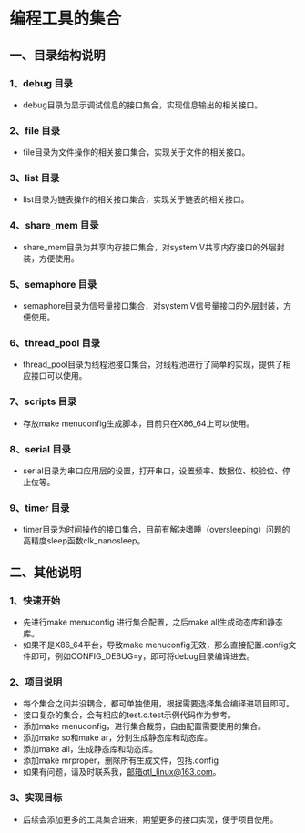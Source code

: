 # 编程工具的集合
## 一、目录结构说明
### 1、debug 目录
* debug目录为显示调试信息的接口集合，实现信息输出的相关接口。
### 2、file 目录
* file目录为文件操作的相关接口集合，实现关于文件的相关接口。
### 3、list 目录
* list目录为链表操作的相关接口集合，实现关于链表的相关接口。
### 4、share_mem 目录
* share_mem目录为共享内存接口集合，对system V共享内存接口的外层封装，方便使用。
### 5、semaphore 目录
* semaphore目录为信号量接口集合，对system V信号量接口的外层封装，方便使用。
### 6、thread_pool 目录
* thread_pool目录为线程池接口集合，对线程池进行了简单的实现，提供了相应接口可以使用。
### 7、scripts 目录
* 存放make menuconfig生成脚本，目前只在X86_64上可以使用。
### 8、serial 目录
* serial目录为串口应用层的设置，打开串口，设置频率、数据位、校验位、停止位等。
### 9、timer 目录
* timer目录为时间操作的接口集合，目前有解决嗜睡（oversleeping）问题的高精度sleep函数clk_nanosleep。

## 二、其他说明
### 1、快速开始
* 先进行make menuconfig 进行集合配置，之后make all生成动态库和静态库。
* 如果不是X86_64平台，导致make menuconfig无效，那么直接配置.config文件即可，例如CONFIG_DEBUG=y，即可将debug目录编译进去。
### 2、项目说明
* 每个集合之间并没耦合，都可单独使用，根据需要选择集合编译进项目即可。
* 接口复杂的集合，会有相应的test.c.test示例代码作为参考。
* 添加make menuconfig，进行集合裁剪，自由配置需要使用的集合。
* 添加make so和make ar，分别生成静态库和动态库。
* 添加make all，生成静态库和动态库。
* 添加make mrproper，删除所有生成文件，包括.config
* 如果有问题，请及时联系我，邮箱qtl_linux@163.com。
### 3、实现目标
* 后续会添加更多的工具集合进来，期望更多的接口实现，便于项目使用。
